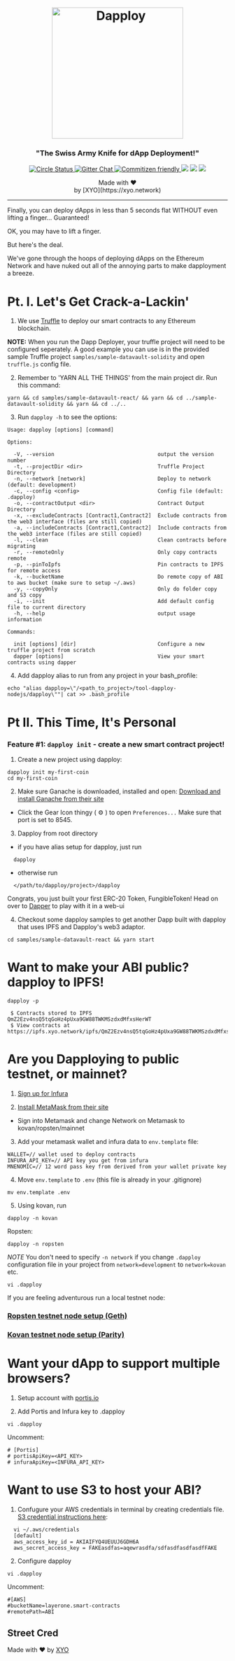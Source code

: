 <h1 align="center">
  <img alt="Dapploy" src="http://xyo.network.s3.amazonaws.com/img/dapploy-logo.jpg" width="300">
</h1>
<h3 align="center">
  "The Swiss Army Knife for dApp Deployment!"
</h3>

<p align="center">
  <a href="https://circleci.com/gh/XYOracleNetwork/tool-dappdeployer-nodejs">
    <img alt="Circle Status" src="https://circleci.com/gh/XYOracleNetwork/tool-dapploy-nodejs.svg?style=shield&circle-token=17875bb2726cc569f5426d27748d6386f2401f5b">
  </a>
  <a href="https://gitter.im/XYOracleNetwork/Dev">
    <img alt="Gitter Chat" src="https://img.shields.io/gitter/room/XYOracleNetwork/Stardust.svg">
  </a>
  <a href="http://commitizen.github.io/cz-cli/">
    <img alt="Commitizen friendly" src="https://img.shields.io/badge/web3-friendly-brightgreen.svg">
    </a>
    <a href="https://david-dm.org/xyoraclenetwork/tool-dapploy-nodejs" title="dependencies status"><img src="https://david-dm.org/xyoraclenetwork/tool-dapploy-nodejs/status.svg"/></a>
  <a href="https://david-dm.org/xyoraclenetwork/tool-dapploy-nodejs?type=dev" title="devDependencies status"><img src="https://david-dm.org/xyoraclenetwork/tool-dapploy-nodejs/dev-status.svg"/></a>
  <a href="https://bettercodehub.com/results/XYOracleNetwork/tool-dapploy-nodejs" title="Better Code"><img src="https://bettercodehub.com/edge/badge/XYOracleNetwork/tool-dapploy-nodejs?branch=master"/></a>
</p>

<p align="center">
  Made with ❤️
  <br/>by [XYO](https://xyo.network)
</p>

---

Finally, you can deploy dApps in less than 5 seconds flat WITHOUT even lifting a finger... Guaranteed!

OK, you may have to lift a finger.

But here's the deal.

We've gone through the hoops of deploying dApps on the Ethereum Network and have nuked out all of the annoying parts to make dapployment a breeze.

# Pt. I. Let's Get Crack-a-Lackin'

1. We use [Truffle](https://truffleframework.com) to deploy our smart contracts to any Ethereum blockchain.

**NOTE:** When you run the Dapp Deployer, your truffle project will need to be configured seperately. A good example you can use is in the provided sample Truffle project `samples/sample-datavault-solidity` and open `truffle.js` config file.

2. Remember to 'YARN ALL THE THINGS' from the main project dir. Run this command:

```
yarn && cd samples/sample-datavault-react/ && yarn && cd ../sample-datavault-solidity && yarn && cd ../..
```

3. Run `dapploy -h` to see the options:

```
Usage: dapploy [options] [command]

Options:

  -V, --version                                 output the version number
  -t, --projectDir <dir>                        Truffle Project Directory
  -n, --network [network]                       Deploy to network (default: development)
  -c, --config <config>                         Config file (default: .dapploy)
  -o, --contractOutput <dir>                    Contract Output Directory
  -x, --excludeContracts [Contract1,Contract2]  Exclude contracts from the web3 interface (files are still copied)
  -a, --includeContracts [Contract1,Contract2]  Include contracts from the web3 interface (files are still copied)
  -l, --clean                                   Clean contracts before migrating
  -r, --remoteOnly                              Only copy contracts remote
  -p, --pinToIpfs                               Pin contracts to IPFS for remote access
  -k, --bucketName                              Do remote copy of ABI to aws bucket (make sure to setup ~/.aws)
  -y, --copyOnly                                Only do folder copy and S3 copy
  -i, --init                                    Add default config file to current directory
  -h, --help                                    output usage information

Commands:

  init [options] [dir]                          Configure a new truffle project from scratch
  dapper [options]                              View your smart contracts using dapper

```

4. Add dapploy alias to run from any project in your bash_profile:
```
echo "alias dapploy=\"/<path_to_project>/tool-dapploy-nodejs/dapploy\""| cat >> .bash_profile
```

# Pt II. This Time, It's Personal

### Feature #1: `dapploy init` - create a new smart contract project!

1. Create a new project using dapploy:
```
dapploy init my-first-coin
cd my-first-coin
```

2. Make sure Ganache is downloaded, installed and open: [Download and install Ganache from their site](https://truffleframework.com/ganache)
- Click the Gear Icon thingy ( ⚙️ ) to open `Preferences...`
  Make sure that port is set to 8545. 

3. Dapploy from root directory 
- if you have alias setup for dapploy, just run
```
  dapploy
```

- otherwise run
```
  </path/to/dapploy/project>/dapploy
```

Congrats, you just built your first ERC-20 Token, FungibleToken! Head on over to [Dapper](https://github.com/XYOracleNetwork/tool-dapper-react) to play with it in a web-ui


4. Checkout some dapploy samples to get another Dapp built with dapploy that uses IPFS and Dapploy's web3 adaptor.
```
cd samples/sample-datavault-react && yarn start
```

# Want to make your ABI public? dapploy to IPFS!
```
dapploy -p

 $ Contracts stored to IPFS QmZ2Ezv4nsQ5tqGoHz4pUxa9GW88TWKMSzdxdMfxsHerWT
 $ View contracts at https://ipfs.xyo.network/ipfs/QmZ2Ezv4nsQ5tqGoHz4pUxa9GW88TWKMSzdxdMfxsHerWT
```

# Are you Dapploying to public testnet, or mainnet?

1. [Sign up for Infura](https://infura.io/)

2. [Install MetaMask from their site](https://metamask.io/)
- Sign into Metamask and change Network on Metamask to kovan/ropsten/mainnet

3.  Add your metamask wallet and infura data to `env.template` file:
```
WALLET=// wallet used to deploy contracts
INFURA_API_KEY=// API key you get from infura
MNENOMIC=// 12 word pass key from derived from your wallet private key
```

4.  Move `env.template` to `.env` (this file is already in your .gitignore)
```
mv env.template .env
```

5.  Using kovan, run
```
dapploy -n kovan
```
Ropsten:
```
dapploy -n ropsten
```

*NOTE* You don't need to specify `-n network` if you change `.dapploy` configuration file in your project from `network=development` to `network=kovan` etc.
```
vi .dapploy
```

If you are feeling adventurous run a local testnet node:

### [Ropsten testnet node setup (Geth)](https://github.com/XYOracleNetwork/tool-dapploy-nodejs/wiki/Local-Ropsten-Config)

### [Kovan testnet node setup (Parity)](<https://github.com/XYOracleNetwork/tool-dapploy-nodejs/wiki/Kovan-setup-(Parity)>)


# Want your dApp to support multiple browsers? 
1.  Setup account with [portis.io](https://portis.io) 

2.  Add Portis and Infura key to .dapploy
```
vi .dapploy
```
Uncomment:
```
# [Portis]
# portisApiKey=<API_KEY>
# infuraApiKey=<INFURA_API_KEY>
```

# Want to use S3 to host your ABI? 
1.  Confugure your AWS credentials in terminal by creating credentials file. [S3 credential instructions here](https://docs.aws.amazon.com/sdk-for-java/v1/developer-guide/setup-credentials.html):
```
  vi ~/.aws/credentials
  [default]
  aws_access_key_id = AKIAIFYQ4UEUUJ6GDH6A
  aws_secret_access_key = FAKEasdfas=aqewrasdfa/sdfasdfasdfasdfFAKE
```

2. Configure dapploy
```
vi .dapploy
```
Uncomment:
```
#[AWS]
#bucketName=layerone.smart-contracts
#remotePath=ABI
```



## Street Cred

Made with ❤️
by [XYO](https://xyo.network)
